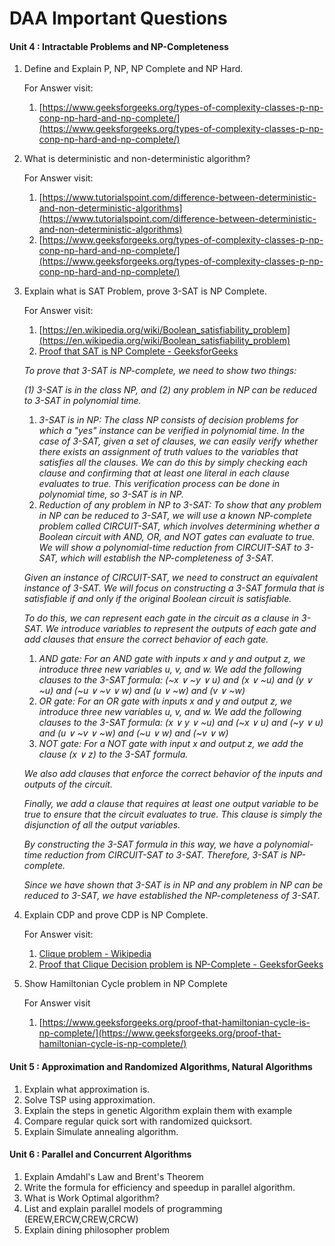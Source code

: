 # DAA Important Questions

#### Unit 4 : Intractable Problems and NP-Completeness

1. Define and Explain P, NP, NP Complete and NP Hard.

   For Answer visit:

   1. [https://www.geeksforgeeks.org/types-of-complexity-classes-p-np-conp-np-hard-and-np-complete/](https://www.geeksforgeeks.org/types-of-complexity-classes-p-np-conp-np-hard-and-np-complete/)
2. What is deterministic and non-deterministic algorithm?

   For Answer visit:

   1. [https://www.tutorialspoint.com/difference-between-deterministic-and-non-deterministic-algorithms](https://www.tutorialspoint.com/difference-between-deterministic-and-non-deterministic-algorithms)
   2. [https://www.geeksforgeeks.org/types-of-complexity-classes-p-np-conp-np-hard-and-np-complete/](https://www.geeksforgeeks.org/types-of-complexity-classes-p-np-conp-np-hard-and-np-complete/)
3. Explain what is SAT Problem, prove 3-SAT is NP Complete.

   For Answer visit:

   1. [https://en.wikipedia.org/wiki/Boolean_satisfiability_problem](https://en.wikipedia.org/wiki/Boolean_satisfiability_problem)
   2. [Proof that SAT is NP Complete - GeeksforGeeks](https://www.geeksforgeeks.org/proof-that-sat-is-np-complete/)

   *To prove that 3-SAT is NP-complete, we need to show two things:*

   *(1) 3-SAT is in the class NP, and (2) any problem in NP can be reduced to 3-SAT in polynomial time.*

   1. *3-SAT is in NP:
      The class NP consists of decision problems for which a "yes" instance can be verified in polynomial time. In the case of 3-SAT, given a set of clauses, we can easily verify whether there exists an assignment of truth values to the variables that satisfies all the clauses. We can do this by simply checking each clause and confirming that at least one literal in each clause evaluates to true. This verification process can be done in polynomial time, so 3-SAT is in NP.*
   2. *Reduction of any problem in NP to 3-SAT:
      To show that any problem in NP can be reduced to 3-SAT, we will use a known NP-complete problem called CIRCUIT-SAT, which involves determining whether a Boolean circuit with AND, OR, and NOT gates can evaluate to true. We will show a polynomial-time reduction from CIRCUIT-SAT to 3-SAT, which will establish the NP-completeness of 3-SAT.*

   *Given an instance of CIRCUIT-SAT, we need to construct an equivalent instance of 3-SAT. We will focus on constructing a 3-SAT formula that is satisfiable if and only if the original Boolean circuit is satisfiable.*

   *To do this, we can represent each gate in the circuit as a clause in 3-SAT. We introduce variables to represent the outputs of each gate and add clauses that ensure the correct behavior of each gate.*

   1. *AND gate:
      For an AND gate with inputs x and y and output z, we introduce three new variables u, v, and w. We add the following clauses to the 3-SAT formula:
      (~x ∨ ~y ∨ u) and (x ∨ ~u) and (y ∨ ~u) and (~u ∨ ~v ∨ w) and (u ∨ ~w) and (v ∨ ~w)*
   2. *OR gate:
      For an OR gate with inputs x and y and output z, we introduce three new variables u, v, and w. We add the following clauses to the 3-SAT formula:
      (x ∨ y ∨ ~u) and (~x ∨ u) and (~y ∨ u) and (u ∨ ~v ∨ ~w) and (~u ∨ w) and (~v ∨ w)*
   3. *NOT gate:
      For a NOT gate with input x and output z, we add the clause (x ∨ z) to the 3-SAT formula.*

   *We also add clauses that enforce the correct behavior of the inputs and outputs of the circuit.*

   *Finally, we add a clause that requires at least one output variable to be true to ensure that the circuit evaluates to true. This clause is simply the disjunction of all the output variables.*

   *By constructing the 3-SAT formula in this way, we have a polynomial-time reduction from CIRCUIT-SAT to 3-SAT. Therefore, 3-SAT is NP-complete.*

   *Since we have shown that 3-SAT is in NP and any problem in NP can be reduced to 3-SAT, we have established the NP-completeness of 3-SAT.*
4. Explain CDP and prove CDP is NP Complete.

   For Answer visit:

   1. [Clique problem - Wikipedia](https://en.wikipedia.org/wiki/Clique_problem)
   2. [Proof that Clique Decision problem is NP-Complete - GeeksforGeeks](https://www.geeksforgeeks.org/proof-that-clique-decision-problem-is-np-complete/)
5. Show Hamiltonian Cycle problem in NP Complete

   For Answer visit

   1. [https://www.geeksforgeeks.org/proof-that-hamiltonian-cycle-is-np-complete/](https://www.geeksforgeeks.org/proof-that-hamiltonian-cycle-is-np-complete/)

#### Unit 5 : Approximation and Randomized Algorithms, Natural Algorithms

1. Explain what approximation is.
2. Solve TSP using approximation.
3. Explain the steps in genetic Algorithm explain them with example
4. Compare regular quick sort with randomized quicksort.
5. Explain Simulate annealing algorithm.

#### Unit 6 : Parallel and Concurrent Algorithms

1. Explain Amdahl's Law and Brent's Theorem
2. Write the formula for efficiency and speedup in parallel algorithm.
3. What is Work Optimal algorithm?
4. List and explain parallel models of programming (EREW,ERCW,CREW,CRCW)
5. Explain dining philosopher problem
